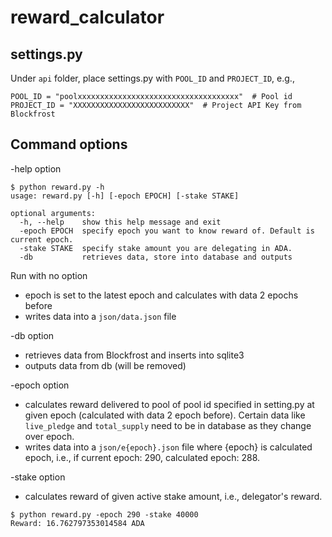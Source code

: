 # reward_calculator

## settings.py
Under `api` folder, place settings.py with `POOL_ID` and `PROJECT_ID`, e.g.,
```
POOL_ID = "poolxxxxxxxxxxxxxxxxxxxxxxxxxxxxxxxxxxxx"  # Pool id
PROJECT_ID = "XXXXXXXXXXXXXXXXXXXXXXXXXX"  # Project API Key from Blockfrost
```

## Command options
-help option 
```
$ python reward.py -h
usage: reward.py [-h] [-epoch EPOCH] [-stake STAKE]

optional arguments:
  -h, --help    show this help message and exit
  -epoch EPOCH  specify epoch you want to know reward of. Default is current epoch.
  -stake STAKE  specify stake amount you are delegating in ADA.
  -db           retrieves data, store into database and outputs
```

Run with no option  
- epoch is set to the latest epoch and calculates with data 2 epochs before
- writes data into a `json/data.json` file 

-db option  
- retrieves data from Blockfrost and inserts into sqlite3  
- outputs data from db (will be removed)  

-epoch option  
- calculates reward delivered to pool of pool id specified in setting.py at given epoch (calculated with data 2 epoch before). Certain data like `live_pledge` and `total_supply` need to be in database as they change over epoch.  
- writes data into a `json/e{epoch}.json` file where {epoch} is calculated epoch, i.e., if current epoch: 290, calculated epoch: 288. 

-stake option
- calculates reward of given active stake amount, i.e., delegator's reward.

```
$ python reward.py -epoch 290 -stake 40000
Reward: 16.762797353014584 ADA
```

